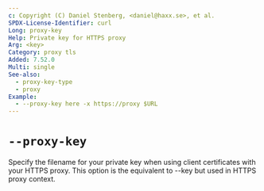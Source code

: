 ```yaml
---
c: Copyright (C) Daniel Stenberg, <daniel@haxx.se>, et al.
SPDX-License-Identifier: curl
Long: proxy-key
Help: Private key for HTTPS proxy
Arg: <key>
Category: proxy tls
Added: 7.52.0
Multi: single
See-also:
  - proxy-key-type
  - proxy
Example:
  - --proxy-key here -x https://proxy $URL
---
```


# `--proxy-key`

Specify the filename for your private key when using client certificates with
your HTTPS proxy. This option is the equivalent to --key but used in HTTPS
proxy context.
